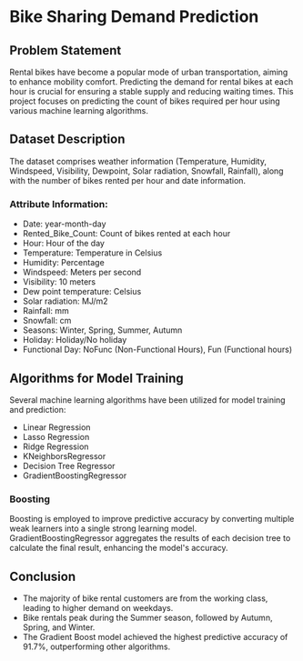 # Bike Sharing Demand Prediction

## Problem Statement
Rental bikes have become a popular mode of urban transportation, aiming to enhance mobility comfort. Predicting the demand for rental bikes at each hour is crucial for ensuring a stable supply and reducing waiting times. This project focuses on predicting the count of bikes required per hour using various machine learning algorithms.

## Dataset Description
The dataset comprises weather information (Temperature, Humidity, Windspeed, Visibility, Dewpoint, Solar radiation, Snowfall, Rainfall), along with the number of bikes rented per hour and date information.

### Attribute Information:
- Date: year-month-day
- Rented_Bike_Count: Count of bikes rented at each hour
- Hour: Hour of the day
- Temperature: Temperature in Celsius
- Humidity: Percentage
- Windspeed: Meters per second
- Visibility: 10 meters
- Dew point temperature: Celsius
- Solar radiation: MJ/m2
- Rainfall: mm
- Snowfall: cm
- Seasons: Winter, Spring, Summer, Autumn
- Holiday: Holiday/No holiday
- Functional Day: NoFunc (Non-Functional Hours), Fun (Functional hours)

## Algorithms for Model Training
Several machine learning algorithms have been utilized for model training and prediction:

- Linear Regression
- Lasso Regression
- Ridge Regression
- KNeighborsRegressor
- Decision Tree Regressor
- GradientBoostingRegressor

### Boosting
Boosting is employed to improve predictive accuracy by converting multiple weak learners into a single strong learning model. GradientBoostingRegressor aggregates the results of each decision tree to calculate the final result, enhancing the model's accuracy.

## Conclusion
- The majority of bike rental customers are from the working class, leading to higher demand on weekdays.
- Bike rentals peak during the Summer season, followed by Autumn, Spring, and Winter.
- The Gradient Boost model achieved the highest predictive accuracy of 91.7%, outperforming other algorithms.

